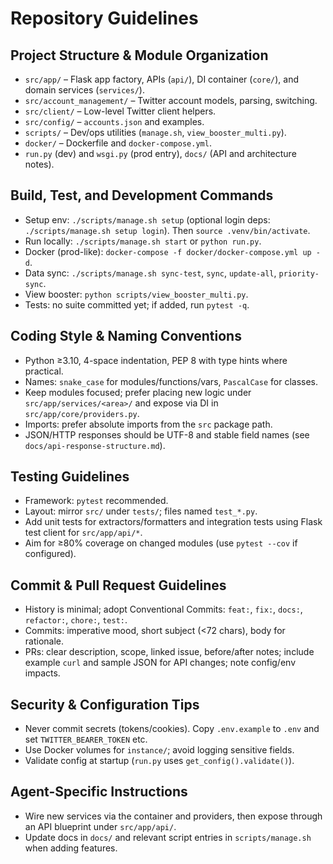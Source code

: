 # Repository Guidelines

## Project Structure & Module Organization
- `src/app/` – Flask app factory, APIs (`api/`), DI container (`core/`), and domain services (`services/`).
- `src/account_management/` – Twitter account models, parsing, switching.
- `src/client/` – Low-level Twitter client helpers.
- `src/config/` – `accounts.json` and examples.
- `scripts/` – Dev/ops utilities (`manage.sh`, `view_booster_multi.py`).
- `docker/` – Dockerfile and `docker-compose.yml`.
- `run.py` (dev) and `wsgi.py` (prod entry), `docs/` (API and architecture notes).

## Build, Test, and Development Commands
- Setup env: `./scripts/manage.sh setup` (optional login deps: `./scripts/manage.sh setup login`). Then `source .venv/bin/activate`.
- Run locally: `./scripts/manage.sh start` or `python run.py`.
- Docker (prod-like): `docker-compose -f docker/docker-compose.yml up -d`.
- Data sync: `./scripts/manage.sh sync-test`, `sync`, `update-all`, `priority-sync`.
- View booster: `python scripts/view_booster_multi.py`.
- Tests: no suite committed yet; if added, run `pytest -q`.

## Coding Style & Naming Conventions
- Python ≥3.10, 4-space indentation, PEP 8 with type hints where practical.
- Names: `snake_case` for modules/functions/vars, `PascalCase` for classes.
- Keep modules focused; prefer placing new logic under `src/app/services/<area>/` and expose via DI in `src/app/core/providers.py`.
- Imports: prefer absolute imports from the `src` package path.
- JSON/HTTP responses should be UTF-8 and stable field names (see `docs/api-response-structure.md`).

## Testing Guidelines
- Framework: `pytest` recommended.
- Layout: mirror `src/` under `tests/`; files named `test_*.py`.
- Add unit tests for extractors/formatters and integration tests using Flask test client for `src/app/api/*`.
- Aim for ≥80% coverage on changed modules (use `pytest --cov` if configured).

## Commit & Pull Request Guidelines
- History is minimal; adopt Conventional Commits: `feat:`, `fix:`, `docs:`, `refactor:`, `chore:`, `test:`.
- Commits: imperative mood, short subject (<72 chars), body for rationale.
- PRs: clear description, scope, linked issue, before/after notes; include example `curl` and sample JSON for API changes; note config/env impacts.

## Security & Configuration Tips
- Never commit secrets (tokens/cookies). Copy `.env.example` to `.env` and set `TWITTER_BEARER_TOKEN` etc.
- Use Docker volumes for `instance/`; avoid logging sensitive fields.
- Validate config at startup (`run.py` uses `get_config().validate()`).

## Agent-Specific Instructions
- Wire new services via the container and providers, then expose through an API blueprint under `src/app/api/`.
- Update docs in `docs/` and relevant script entries in `scripts/manage.sh` when adding features.
